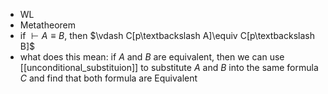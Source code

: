 - WL
- Metatheorem
- if $\vdash A \equiv B$, then $\vdash C[p\textbackslash A]\equiv C[p\textbackslash B]$  
- what does this mean: if $A$ and $B$ are equivalent, then we can use [[unconditional_substituion]] to substitute $A$ and $B$ into the same formula $C$ and find that both formula are Equivalent